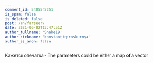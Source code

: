 ```yaml
---
comment_id: 5405545251
is_spam: false
is_deleted: false
post: /en/farseer/
date: 2021-06-02T13:47:51Z
author_fullname: 'Snake19'
author_nickname: 'konstantinproskurnya'
author_is_anon: false
---
```


<p>Кажется опечатка - The parameters could be either a map <b>of</b> a vector</p>
